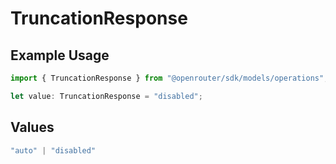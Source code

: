 # TruncationResponse

## Example Usage

```typescript
import { TruncationResponse } from "@openrouter/sdk/models/operations";

let value: TruncationResponse = "disabled";
```

## Values

```typescript
"auto" | "disabled"
```